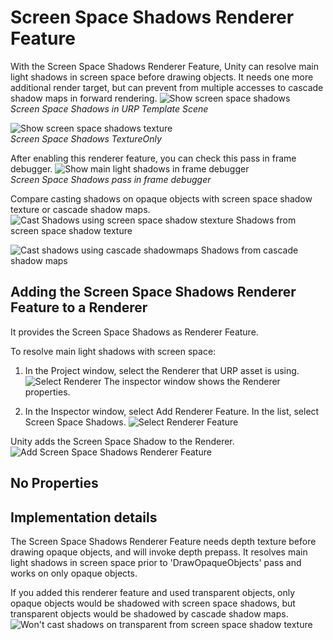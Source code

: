 # Screen Space Shadows Renderer Feature

With the Screen Space Shadows Renderer Feature, Unity can resolve main light shadows in screen space before drawing objects. It needs one more additional render target, but can prevent from multiple accesses to cascade shadow maps in forward rendering.
![Show screen space shadows](Images/ssshadows/ssshadows-result.png)<br/>*Screen Space Shadows in URP Template Scene*

![Show screen space shadows texture](Images/ssshadows/ssshadows-shadow-texture.png)<br/>*Screen Space Shadows TextureOnly*

After enabling this renderer feature, you can check this pass in frame debugger.
![Show main light shadows in frame debugger](Images/ssshadows/ssshadows-framedebugger.png)<br/>*Screen Space Shadows pass in frame debugger*

Compare casting shadows on opaque objects with screen space shadow texture or cascade shadow maps.
![Cast Shadows using screen space shadow stexture](Images/ssshadows/ssshadows-cast-shadow-using-screenspace.png)
Shadows from screen space shadow texture

![Cast shadows using cascade shadowmaps](Images/ssshadows/ssshadows-cast-shadow-using-cascades.png)
Shadows from cascade shadow maps 

## Adding the Screen Space Shadows Renderer Feature to a Renderer

It provides the Screen Space Shadows as Renderer Feature.

To resolve main light shadows with screen space:

1. In the Project window, select the Renderer that URP asset is using.
![Select Renderer](Images\ssshadows\ssshadows-select-renderer.png)
The inspector window shows the Renderer properties.

2. In the Inspector window, select Add Renderer Feature. In the list, select Screen Space Shadows.
![Select Renderer Feature](Images\ssshadows\ssshadows-select-renderer-feature.png)

Unity adds the Screen Space Shadow to the Renderer.
![Add Screen Space Shadows Renderer Feature](Images\ssshadows\ssshadows-renderer-feature-added.png)

## No Properties

## Implementation details

The Screen Space Shadows Renderer Feature needs depth texture before drawing opaque objects, and will invoke depth prepass.
It resolves main light shadows in screen space prior to 'DrawOpaqueObjects' pass and works on only opaque objects.

If you added this renderer feature and used transparent objects, only opaque objects would be shadowed with screen space shadows, but
transparent objects would be shadowed by cascade shadow maps.
![Won't cast shadows on transparent from screen space shadow texture](Images/ssshadows/ssshadows-cast-shadow-totransparent.png)

